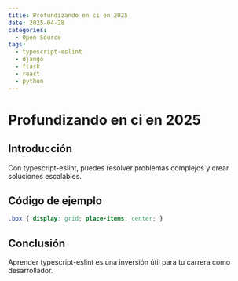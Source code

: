 ```yaml
---
title: Profundizando en ci en 2025
date: 2025-04-28
categories:
  - Open Source
tags:
  - typescript-eslint
  - django
  - flask
  - react
  - python
---
```


# Profundizando en ci en 2025

## Introducción

Con typescript-eslint, puedes resolver problemas complejos y crear soluciones escalables.

## Código de ejemplo

```css
.box { display: grid; place-items: center; }
```

## Conclusión

Aprender typescript-eslint es una inversión útil para tu carrera como desarrollador.